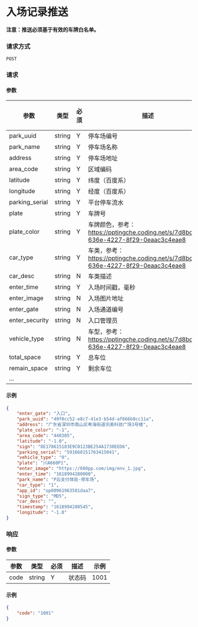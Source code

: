 # 入场记录推送


**注意：推送必须基于有效的车牌白名单。**

### 请求方式

`POST`

### 请求

#### 参数

| 参数 | 类型 | 必须 | 描述 | 示例值 |
|-|-|-|-|-|
| park_uuid      | string | Y    | 停车场编号       |        |
| park_name      | string | Y    | 停车场名称       |        |
| address        | string | Y    | 停车场地址       |        |
| area_code      | string | Y    | 区域编码         |        |
| latitude       | string | Y    | 纬度（百度系）   |        |
| longitude      | string | Y    | 经度（百度系）   |        |
| parking_serial | string | Y    | 平台停车流水     |        |
| plate          | string | Y    | 车牌号           |        |
| plate_color    | string | Y    | 车牌颜色，参考：https://pptingche.coding.net/s/7d8bdcd9-636e-4227-8f29-0eaac3c4eae8 ||
| car_type       | string | Y    | 车类，参考：https://pptingche.coding.net/s/7d8bdcd9-636e-4227-8f29-0eaac3c4eae8 ||
| car_desc       | string | N    | 车类描述         |        |
| enter_time     | string | Y    | 入场时间戳，毫秒 |        |
| enter_image    | string | N    | 入场图片地址     |        |
| enter_gate     | string | N    | 入场通道编号     |        |
| enter_security | string | N    | 入口管理员       |        |
| vehicle_type   | string | N    | 车型，参考：https://pptingche.coding.net/s/7d8bdcd9-636e-4227-8f29-0eaac3c4eae8||
| total_space   | string | Y    | 总车位 |        |
| remain_space   | string | Y | 剩余车位 |        |
| ...            |        |      |                  |        |

#### 示例

```json
{
    "enter_gate": "入口",
    "park_uuid": "49f0cc52-e8c7-41e3-b54d-af666b8cc11a",
    "address": "广东省深圳市南山区粤海街道讯美科技广场3号楼",
    "plate_color": "-1",
    "area_code": "440305",
    "latitude": "-1.0",
    "sign": "8E178615183E9C0123BE254A1730EED6",
    "parking_serial": "591668151763415041",
    "vehicle_type": "0",
    "plate": "川A660P1",
    "enter_image": "https://660pp.com/img/env_1.jpg",
    "enter_time": "1618994280000",
    "park_name": "P云支付体验-停车场",
    "car_type": "1",
    "app_id": "op00961963581daa7",
    "sign_type": "MD5",
    "car_desc": "",
    "timestamp": "1618994280545",
    "longitude": "-1.0"
}
```

### 响应

#### 参数

| 参数 | 类型 | 必须 | 描述 | 示例 |
|-|-|-|-|-|
| code | string | Y | 状态码 | 1001 |

#### 示例

```json
{
    "code": "1001"
}
```
